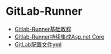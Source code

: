 # GitLab-Runner

* [Gitlab-Runner基础教程](./base.md)
* [Gitlab-Runner持续集成Asp.net Core](./netcore.md)
* [GitLab配置文件yml](./yml.md)